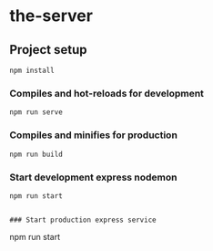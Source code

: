 # the-server

## Project setup
```
npm install
```

### Compiles and hot-reloads for development
```
npm run serve
```

### Compiles and minifies for production
```
npm run build
```

### Start development express nodemon
```
npm run start


### Start production express service
```
npm run start
```

